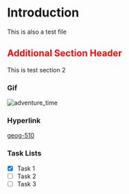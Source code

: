 # Introduction

This is also a test file

## <div style="color:red;">Additional Section Header</div> 

This is test section 2

### Gif

![adventure_time](https://imgur.com/gallery/late-night-imgur-gjjgbPO#/t/adventure_time)

### Hyperlink

[geog-510](https://geog-510.gishub.org)

### Task Lists

- [x] Task 1
- [ ] Task 2
- [ ] Task 3
